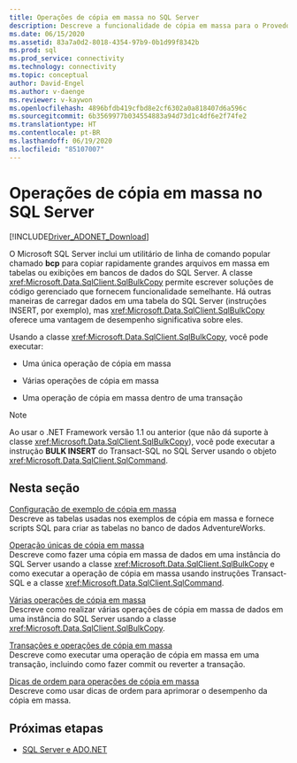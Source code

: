 ```yaml
---
title: Operações de cópia em massa no SQL Server
description: Descreve a funcionalidade de cópia em massa para o Provedor de Dados .NET para SQL Server.
ms.date: 06/15/2020
ms.assetid: 83a7a0d2-8018-4354-97b9-0b1d99f8342b
ms.prod: sql
ms.prod_service: connectivity
ms.technology: connectivity
ms.topic: conceptual
author: David-Engel
ms.author: v-daenge
ms.reviewer: v-kaywon
ms.openlocfilehash: 4896bfdb419cfbd8e2cf6302a0a818407d6a596c
ms.sourcegitcommit: 6b3569977b034554883a94d73d1c4df6e2f74fe2
ms.translationtype: HT
ms.contentlocale: pt-BR
ms.lasthandoff: 06/19/2020
ms.locfileid: "85107007"
---
```

# <a name="bulk-copy-operations-in-sql-server"></a>Operações de cópia em massa no SQL Server

[!INCLUDE[Driver_ADONET_Download](../../../includes/driver_adonet_download.md)]

O Microsoft SQL Server inclui um utilitário de linha de comando popular chamado **bcp** para copiar rapidamente grandes arquivos em massa em tabelas ou exibições em bancos de dados do SQL Server. A classe <xref:Microsoft.Data.SqlClient.SqlBulkCopy> permite escrever soluções de código gerenciado que fornecem funcionalidade semelhante. Há outras maneiras de carregar dados em uma tabela do SQL Server (instruções INSERT, por exemplo), mas <xref:Microsoft.Data.SqlClient.SqlBulkCopy> oferece uma vantagem de desempenho significativa sobre eles.  
  
Usando a classe <xref:Microsoft.Data.SqlClient.SqlBulkCopy>, você pode executar:  
  
- Uma única operação de cópia em massa  
  
- Várias operações de cópia em massa  
  
- Uma operação de cópia em massa dentro de uma transação  
  
> [!NOTE]
>  Ao usar o .NET Framework versão 1.1 ou anterior (que não dá suporte à classe <xref:Microsoft.Data.SqlClient.SqlBulkCopy>), você pode executar a instrução **BULK INSERT** do Transact-SQL no SQL Server usando o objeto <xref:Microsoft.Data.SqlClient.SqlCommand>.  
  
## <a name="in-this-section"></a>Nesta seção  
[Configuração de exemplo de cópia em massa](bulk-copy-example-setup.md)  
Descreve as tabelas usadas nos exemplos de cópia em massa e fornece scripts SQL para criar as tabelas no banco de dados AdventureWorks.  
  
[Operação únicas de cópia em massa](single-bulk-copy-operations.md)  
Descreve como fazer uma cópia em massa de dados em uma instância do SQL Server usando a classe <xref:Microsoft.Data.SqlClient.SqlBulkCopy> e como executar a operação de cópia em massa usando instruções Transact-SQL e a classe <xref:Microsoft.Data.SqlClient.SqlCommand>.  
  
[Várias operações de cópia em massa](multiple-bulk-copy-operations.md)  
Descreve como realizar várias operações de cópia em massa de dados em uma instância do SQL Server usando a classe <xref:Microsoft.Data.SqlClient.SqlBulkCopy>.  
  
[Transações e operações de cópia em massa](transaction-bulk-copy-operations.md)  
Descreve como executar uma operação de cópia em massa em uma transação, incluindo como fazer commit ou reverter a transação.  

[Dicas de ordem para operações de cópia em massa](bulk-copy-order-hints.md)  
Descreve como usar dicas de ordem para aprimorar o desempenho da cópia em massa.
  
## <a name="next-steps"></a>Próximas etapas
- [SQL Server e ADO.NET](index.md)
